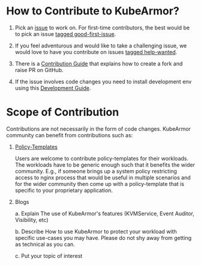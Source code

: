 # How to Contribute to KubeArmor?

1. Pick an [issue](https://github.com/issues?q=is%3Aopen+is%3Aissue+user%3Akubearmor+sort%3Aupdated-desc) to work on. For first-time contributors, the best would be to pick an issue [tagged good-first-issue](https://github.com/issues?q=is%3Aopen+is%3Aissue+user%3Akubearmor+label%3A%22good+first+issue%22+sort%3Aupdated-desc).

2. If you feel adventurous and would like to take a challenging issue, we would love to have you contribute on issues [tagged help-wanted](https://github.com/issues?q=is%3Aopen+is%3Aissue+user%3Akubearmor+label%3A%22help+wanted%22+sort%3Aupdated-desc).

3. There is a [Contribution Guide](contribution/contribution_guide.md) that explains how to create a fork and raise PR on GitHub.

4. If the issue involves code changes you need to install development env using this [Development Guide](contribution/development_guide.md).

# Scope of Contribution

Contributions are not necessarily in the form of code changes. KubeArmor community can benefit from contributions such as:

1. [Policy-Templates](https://github.com/kubearmor/policy-templates)

   Users are welcome to contribute policy-templates for their workloads. The workloads have to be generic enough such that it benefits the wider community. E.g., if someone brings up a system policy restricting access to nginx process that would be useful in multiple scenarios and for the wider community then come up with a policy-template that is specific to your proprietary application.

2. Blogs

   a. Explain The use of KubeArmor's features (KVMService, Event Auditor, Visibility, etc)

   b. Describe How to use KubeArmor to protect your workload with specific use-cases you may have. Please do not shy away from getting as technical as you can.

   c. Put your topic of interest

